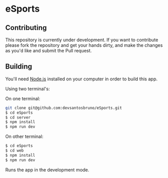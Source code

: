 # eSports

## Contributing

This repository is currently under development. If you want to contribute please fork the repository and get your hands dirty, and make the changes as you'd like and submit the Pull request.

## Building

You'll need [Node.js](https://nodejs.org) installed on your computer in order to build this app.

Using two terminal's:

On one terminal:
```bash
git clone git@github.com:devsantosbruno/eSports.git
$ cd eSports
$ cd server
$ npm install
$ npm run dev
```

On other terminal:
```bash
$ cd eSports
$ cd web
$ npm install
$ npm run dev
```

Runs the app in the development mode.<br/>

